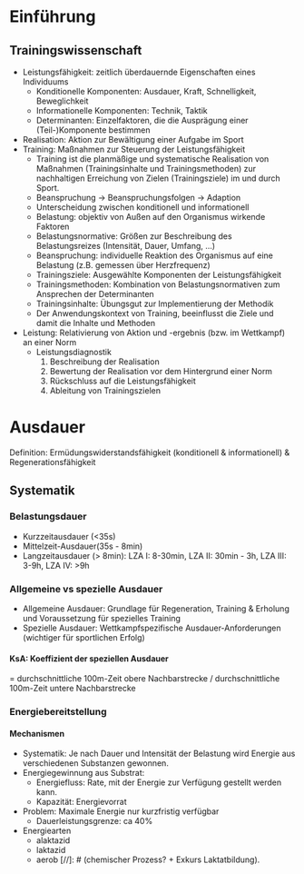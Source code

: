 # Einführung
## Trainingswissenschaft
* Leistungsfähigkeit: zeitlich überdauernde Eigenschaften eines Individuums
    - Konditionelle Komponenten: Ausdauer, Kraft, Schnelligkeit, Beweglichkeit
    - Informationelle Komponenten: Technik, Taktik
    - Determinanten: Einzelfaktoren, die die Ausprägung einer (Teil-)Komponente bestimmen
* Realisation: Aktion zur Bewältigung einer Aufgabe im Sport
* Training: Maßnahmen zur Steuerung der Leistungsfähigkeit
    - Training ist die planmäßige und systematische Realisation von Maßnahmen (Trainingsinhalte und Trainingsmethoden) zur nachhaltigen Erreichung von Zielen (Trainingsziele)
im und durch Sport.
    - Beanspruchung -> Beanspruchungsfolgen -> Adaption 
    - Unterscheidung zwischen konditionell und informationell
    - Belastung: objektiv von Außen auf den Organismus wirkende Faktoren
    - Belastungsnormative: Größen zur Beschreibung des Belastungsreizes (Intensität, Dauer, Umfang, ...)
    - Beanspruchung: individuelle Reaktion des Organismus auf eine Belastung (z.B. gemessen über Herzfrequenz)
    - Trainingsziele: Ausgewählte Komponenten der Leistungsfähigkeit
    - Trainingsmethoden: Kombination von Belastungsnormativen zum Ansprechen der Determinanten
    - Trainingsinhalte: Übungsgut zur Implementierung der Methodik
    - Der Anwendungskontext von Training, beeinflusst die Ziele und damit die Inhalte und Methoden
* Leistung: Relativierung von Aktion und -ergebnis (bzw. im Wettkampf) an einer Norm
    - Leistungsdiagnostik
        1. Beschreibung der Realisation
        2. Bewertung der Realisation vor dem Hintergrund einer Norm
        3. Rückschluss auf die Leistungsfähigkeit
        4. Ableitung von Trainingszielen


# Ausdauer
Definition: Ermüdungswiderstandsfähigkeit (konditionell & informationell) & Regenerationsfähigkeit

## Systematik
### Belastungsdauer
* Kurzzeitausdauer (<35s)
* Mittelzeit-Ausdauer(35s - 8min)
* Langzeitausdauer (> 8min): LZA I: 8-30min, LZA II: 30min - 3h, LZA III: 3-9h, LZA IV: >9h

### Allgemeine vs spezielle Ausdauer
* Allgemeine Ausdauer: Grundlage für Regeneration, Training & Erholung und Voraussetzung für spezielles Training
* Spezielle Ausdauer: Wettkampfspezifische Ausdauer-Anforderungen (wichtiger für sportlichen Erfolg)

#### KsA: Koeffizient der speziellen Ausdauer
= durchschnittliche 100m-Zeit obere Nachbarstrecke / durchschnittliche 100m-Zeit untere Nachbarstrecke

### Energiebereitstellung
#### Mechanismen
* Systematik: Je nach Dauer und Intensität der Belastung wird Energie aus verschiedenen Substanzen gewonnen.
* Energiegewinnung aus Substrat:
    - Energiefluss: Rate, mit der Energie zur Verfügung gestellt werden kann.
    - Kapazität: Energievorrat
* Problem: Maximale Energie nur kurzfristig verfügbar
    - Dauerleistungsgrenze: ca 40%
* Energiearten
    - alaktazid
    - laktazid
    - aerob
[//]: # (chemischer Prozess? + Exkurs Laktatbildung).
<!--- TODO: 

## Determinanten der Ausdauer
|                      | Intensiv                                                         | Extensiv                           |
|----------------------|------------------------------------------------------------------|------------------------------------|
| Energiespeicher      | Phosphat                                                         | Glykogen                           |
| Enzymaktivityät      | Phosphatstoffwechsel<br>Laktatabbau & -toleranz                  | Kohlenhydrat- & Fettstoffwechsel   |
| Muskulatur           | vortriebrelevante Muskulatur                                     | Haltearbeit verrichtete Muskulatur |
| Sauerstoffversorgung | Schlagvolumen, Kapillarisierung der Arbeitsmuskulatur, Blutmenge | siehe links                        |
| Qualität der Technik | Bewegungsökonomie                                                | siehe links                        |
| Psychische Eigensch. | Durchhaltevermögen, "Stehvermögen", "mentale Härte"              | siehe links                        |

## Herz-Kreislauf
* Maximale Sauerstoffaufnahme 
    - Normale Werte: 38-42 ml O2/(min*kg) (Frauen) und 44-50 ml O2/(min * kg)
    - Spitzensportler: ca doppelte Werte
* Herzminutenvolumen (abhängig von Herzvolumen & Belastungsherzfrequenz)
    - untrainiert: 20 l/min
    - trainiert: 40 l/min
* Blut (abhängig von Blutmenge & Sauerstoffbindungsfähigkeit)

